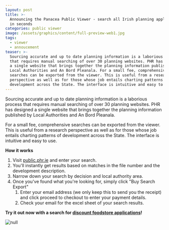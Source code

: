 ```yaml
---
layout: post
title: >-
  Announcing the Panacea Public Viewer - search all Irish planning applications
  in seconds 
categories: public viewer
image: /assets/graphics/content/full-preview-web1.jpg
tags:
  - viewer
  - annoucement
teaser: >-
  Sourcing accurate and up to date planning information is a laborious process
  that requires manual searching of over 30 planning websites. PHR has designed
  a single website that brings together the planning information published by
  Local Authorities and An Bord Pleanala. For a small fee, comprehensive
  searches can be exported from the viewer. This is useful from a research
  perspective as well as for those whose job entails charting patterns of
  development across the State. The interface is intuitive and easy to use.
---
```

Sourcing accurate and up to date planning information is a laborious process that requires manual searching of over 30 planning websites. PHR has designed a single website that brings together the planning information published by Local Authorities and An Bord Pleanala.

For a small fee, comprehensive searches can be exported from the viewer. This is useful from a research perspective as well as for those whose job entails charting patterns of development across the State. The interface is intuitive and easy to use.

**How it works**

1. Visit [public.phr.ie](https://public.phr.ie) and enter your search. 
2. You'll instantly get results based on matches in the file number and the development description.
3. Narrow down your search by decision and local authority area.
4. Once you've found what you're looking for, simply click "Buy Search Export"
   1. Enter your email address (we only keep this to send you the receipt) and click proceed to checkout to enter your payment details.
   2. Check your email for the excel sheet of your search results.

**Try it out now with a search for **[**discount foodstore applications**](https://public.phr.ie/?page=1&text=discount%20food)**!**

![null](/assets/graphics/content/full-preview-web1.jpg)
